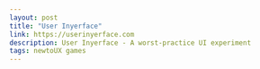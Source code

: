 ```yaml
---
layout: post
title: "User Inyerface"
link: https://userinyerface.com
description: User Inyerface - A worst-practice UI experiment
tags: newtoUX games
---
```

